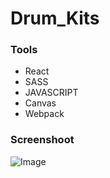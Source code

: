 # Drum_Kits

### Tools
- React
- SASS
- JAVASCRIPT
- Canvas
- Webpack

### Screenshoot
![Image](https://github.com/dawidgierdal/Drum_Kits/blob/master/Header_Drum_Kits.PNG)
#
